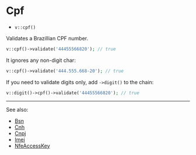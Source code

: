# Cpf

- `v::cpf()`

Validates a Brazillian CPF number.

```php
v::cpf()->validate('44455566820'); // true
```

It ignores any non-digit char:

```php
v::cpf()->validate('444.555.668-20'); // true
```

If you need to validate digits only, add `->digit()` to
the chain:

```php
v::digit()->cpf()->validate('44455566820'); // true
```

***
See also:

  * [Bsn](Bsn.md)
  * [Cnh](Cnh.md)
  * [Cnpj](Cnpj.md)
  * [Imei](Imei.md)
  * [NfeAccessKey](NfeAccessKey.md)
